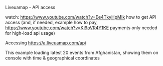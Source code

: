 ﻿Liveuamap - API access


watch: https://www.youtube.com/watch?v=Ee4TkyHpMIk how to get API access (and, if needed, example how to pay, https://www.youtube.com/watch?v=Ki9oVR4Y1KE payments only needed for high-load api usage)


Accessing https://a.liveuamap.com/api 

This example loading latest 20 events from Afghanistan, showing them on console with time & geographical coordinates